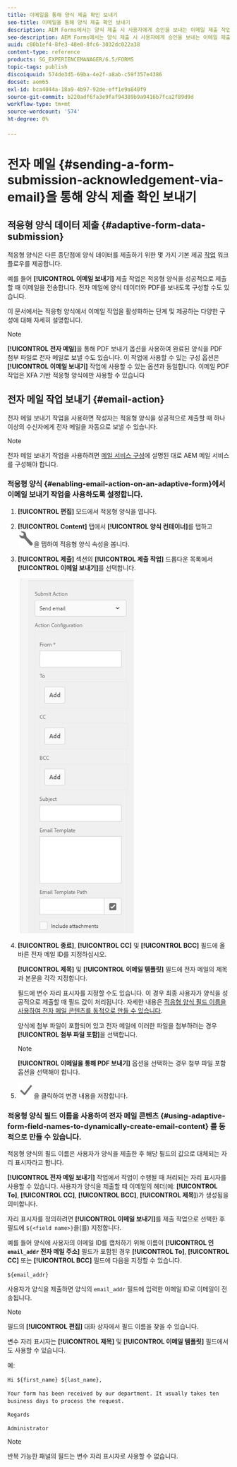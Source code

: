 ```yaml
---
title: 이메일을 통해 양식 제출 확인 보내기
seo-title: 이메일을 통해 양식 제출 확인 보내기
description: AEM Forms에서는 양식 제출 시 사용자에게 승인을 보내는 이메일 제출 작업을 구성할 수 있습니다.
seo-description: AEM Forms에서는 양식 제출 시 사용자에게 승인을 보내는 이메일 제출 작업을 구성할 수 있습니다.
uuid: c80b1ef4-8fe3-48e0-8fc6-3032dc022a38
content-type: reference
products: SG_EXPERIENCEMANAGER/6.5/FORMS
topic-tags: publish
discoiquuid: 574de3d5-69ba-4e2f-a8ab-c59f357e4386
docset: aem65
exl-id: bca4044a-18a9-4b97-92de-eff1e9a840f9
source-git-commit: b220adf6fa3e9faf94389b9a9416b7fca2f89d9d
workflow-type: tm+mt
source-wordcount: '574'
ht-degree: 0%

---
```


# 전자 메일 {#sending-a-form-submission-acknowledgement-via-email}을 통해 양식 제출 확인 보내기

## 적응형 양식 데이터 제출 {#adaptive-form-data-submission}

적응형 양식은 다른 종단점에 양식 데이터를 제출하기 위한 몇 가지 기본 제공 [작업](../../forms/using/configuring-submit-actions.md) 워크플로우를 제공합니다.

예를 들어 **[!UICONTROL 이메일 보내기]** 제출 작업은 적응형 양식을 성공적으로 제출할 때 이메일을 전송합니다. 전자 메일에 양식 데이터와 PDF를 보내도록 구성할 수도 있습니다.

이 문서에서는 적응형 양식에서 이메일 작업을 활성화하는 단계 및 제공하는 다양한 구성에 대해 자세히 설명합니다.

>[!NOTE]
>
>**[!UICONTROL 전자 메일]**&#x200B;을 통해 PDF 보내기 옵션을 사용하여 완료된 양식을 PDF 첨부 파일로 전자 메일로 보낼 수도 있습니다. 이 작업에 사용할 수 있는 구성 옵션은 **[!UICONTROL 이메일 보내기]** 작업에 사용할 수 있는 옵션과 동일합니다. 이메일 PDF 작업은 XFA 기반 적응형 양식에만 사용할 수 있습니다

## 전자 메일 작업 보내기 {#email-action}

전자 메일 보내기 작업을 사용하면 작성자는 적응형 양식을 성공적으로 제출할 때 하나 이상의 수신자에게 전자 메일을 자동으로 보낼 수 있습니다.

>[!NOTE]
>
>전자 메일 보내기 작업을 사용하려면 [메일 서비스 구성](/help/sites-administering/notification.md#configuring-the-mail-service)에 설명된 대로 AEM 메일 서비스를 구성해야 합니다.

### 적응형 양식 {#enabling-email-action-on-an-adaptive-form}에서 이메일 보내기 작업을 사용하도록 설정합니다.

1. **[!UICONTROL 편집]** 모드에서 적응형 양식을 엽니다.

1. **[!UICONTROL Content]** 탭에서 **[!UICONTROL 양식 컨테이너]**&#x200B;를 탭하고 ![구성](assets/configure-icon.svg)을 탭하여 적응형 양식 속성을 봅니다.

1. **[!UICONTROL 제출]** 섹션의 **[!UICONTROL 제출 작업]** 드롭다운 목록에서 **[!UICONTROL 이메일 보내기]**&#x200B;를 선택합니다.

   ![작업 제출](assets/submission-actions.png)

1. **[!UICONTROL 종료]**, **[!UICONTROL CC]** 및 **[!UICONTROL BCC]** 필드에 올바른 전자 메일 ID를 지정하십시오.

   **[!UICONTROL 제목]** 및 **[!UICONTROL 이메일 템플릿]** 필드에 전자 메일의 제목과 본문을 각각 지정합니다.

   필드에 변수 자리 표시자를 지정할 수도 있습니다. 이 경우 최종 사용자가 양식을 성공적으로 제출할 때 필드 값이 처리됩니다. 자세한 내용은 [적응형 양식 필드 이름을 사용하여 전자 메일 콘텐츠를 동적으로 만들 수 있습니다](../../forms/using/form-submission-receipt-via-email.md#p-using-adaptive-form-field-names-to-dynamically-create-email-content-p).

   양식에 첨부 파일이 포함되어 있고 전자 메일에 이러한 파일을 첨부하려는 경우 **[!UICONTROL 첨부 파일 포함]**&#x200B;을 선택합니다.

   >[!NOTE]
   >
   >**[!UICONTROL 이메일을 통해 PDF 보내기]** 옵션을 선택하는 경우 첨부 파일 포함 옵션을 선택해야 합니다.

1. ![저장](assets/save_icon.svg)을 클릭하여 변경 내용을 저장합니다.

### 적응형 양식 필드 이름을 사용하여 전자 메일 콘텐츠 {#using-adaptive-form-field-names-to-dynamically-create-email-content} 를 동적으로 만들 수 있습니다.

적응형 양식의 필드 이름은 사용자가 양식을 제출한 후 해당 필드의 값으로 대체되는 자리 표시자라고 합니다.

**[!UICONTROL 전자 메일 보내기]** 작업에서 작업이 수행될 때 처리되는 자리 표시자를 사용할 수 있습니다. 사용자가 양식을 제출할 때 이메일의 헤더(예: **[!UICONTROL To]**, **[!UICONTROL CC]**, **[!UICONTROL BCC]**, **[!UICONTROL 제목]**)가 생성됨을 의미합니다.

자리 표시자를 정의하려면 **[!UICONTROL 이메일 보내기]**&#x200B;를 제출 작업으로 선택한 후 필드에 `${<field name>}`을(를) 지정합니다.

예를 들어 양식에 사용자의 이메일 ID를 캡처하기 위해 이름이 **[!UICONTROL 인 `email_addr` 전자 메일 주소]** 필드가 포함된 경우 **[!UICONTROL To]**, **[!UICONTROL CC]** 또는 **[!UICONTROL BCC]** 필드에 다음을 지정할 수 있습니다.

`${email_addr}`

사용자가 양식을 제출하면 양식의 `email_addr` 필드에 입력한 이메일 ID로 이메일이 전송됩니다.

>[!NOTE]
>
>필드의 **[!UICONTROL 편집]** 대화 상자에서 필드 이름을 찾을 수 있습니다.

변수 자리 표시자는 **[!UICONTROL 제목]** 및 **[!UICONTROL 이메일 템플릿]** 필드에서도 사용할 수 있습니다.

예:

`Hi ${first_name} ${last_name},`

`Your form has been received by our department. It usually takes ten business days to process the request.`

`Regards`

`Administrator`

>[!NOTE]
>
>반복 가능한 패널의 필드는 변수 자리 표시자로 사용할 수 없습니다.
